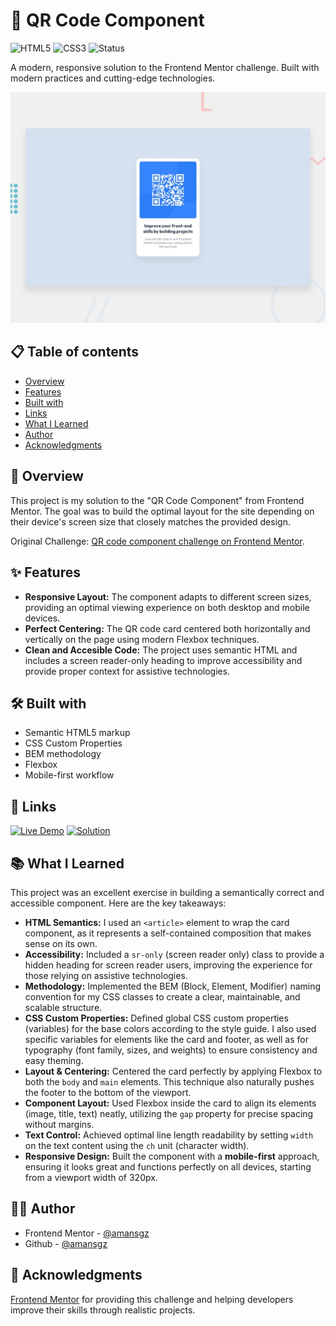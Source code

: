 # 🚀 QR Code Component

![HTML5](https://img.shields.io/badge/HTML5-E34F26?style=for-the-badge&logo=html5&logoColor=white) ![CSS3](https://img.shields.io/badge/CSS3-1572B6?style=for-the-badge&logoColor=white)
![Status](https://img.shields.io/badge/Status-Completed-success?style=for-the-badge)

A modern, responsive solution to the Frontend Mentor challenge. Built with modern practices and cutting-edge technologies.

![Desktop preview](./design/preview.jpg)

## 📋 Table of contents

- [Overview](#-overview)
- [Features](#-features)
- [Built with](#-built-with)
- [Links](#-links)
- [What I Learned](#-what-i-learned)
- [Author](#-author)
- [Acknowledgments](#-acknowledgments)

## 📖 Overview

This project is my solution to the "QR Code Component" from Frontend Mentor. The goal was to build the optimal layout for the site depending on their device's screen size that closely matches the provided design.

Original Challenge: [QR code component challenge on Frontend Mentor](https://www.frontendmentor.io/challenges/qr-code-component-iux_sIO_H).

## ✨ Features

- **Responsive Layout:** The component adapts to different screen sizes, providing an optimal viewing experience on both desktop and mobile devices.
- **Perfect Centering:** The QR code card centered both horizontally and vertically on the page using modern Flexbox techniques.
- **Clean and Accesible Code:** The project uses semantic HTML and includes a screen reader-only heading to improve accessibility and provide proper context for assistive technologies.

## 🛠 Built with

- Semantic HTML5 markup
- CSS Custom Properties
- BEM methodology
- Flexbox
- Mobile-first workflow

## 🔗 Links

[![Live Demo](https://img.shields.io/badge/Demo-Live-green?style=for-the-badge)](https://qr-card-solution.netlify.app)
[![Solution](https://img.shields.io/badge/Frontend_Mentor-solution-blue?style=for-the-badge)](https://www.frontendmentor.io/solutions/)

## 📚 What I Learned

This project was an excellent exercise in building a semantically correct and accessible component. Here are the key takeaways:

- **HTML Semantics:** I used an `<article>` element to wrap the card component, as it represents a self-contained composition that makes sense on its own.
- **Accessibility:** Included a `sr-only` (screen reader only) class to provide a hidden heading for screen reader users, improving the experience for those relying on assistive technologies.
- **Methodology:** Implemented the BEM (Block, Element, Modifier) naming convention for my CSS classes to create a clear, maintainable, and scalable structure.
- **CSS Custom Properties:** Defined global CSS custom properties (variables) for the base colors according to the style guide. I also used specific variables for elements like the card and footer, as well as for typography (font family, sizes, and weights) to ensure consistency and easy theming.
- **Layout & Centering:** Centered the card perfectly by applying Flexbox to both the `body` and `main` elements. This technique also naturally pushes the footer to the bottom of the viewport.
- **Component Layout:** Used Flexbox inside the card to align its elements (image, title, text) neatly, utilizing the `gap` property for precise spacing without margins.
- **Text Control:** Achieved optimal line length readability by setting `width` on the text content using the `ch` unit (character width).
- **Responsive Design:** Built the component with a **mobile-first** approach, ensuring it looks great and functions perfectly on all devices, starting from a viewport width of 320px.

## 👩‍💻 Author

- Frontend Mentor - [@amansgz](https://www.frontendmentor.io/profile/amansgz)
- Github - [@amansgz](https://www.github.com/amansgz)

## 🙌 Acknowledgments

[Frontend Mentor](https://www.frontendmentor.io) for providing this challenge and helping developers improve their skills through realistic projects.
